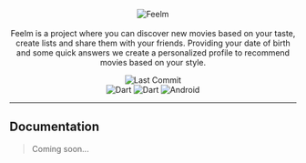 <p align="center">
  <img src="https://i.imgur.com/ovYeEDN.png" alt="Feelm" /> <br /><br />
  <span>Feelm is a project where you can discover new movies based on your taste, create lists and share them with your friends. Providing your date of birth and some quick answers we create a personalized profile to recommend movies based on your style.</span>
</p>

<p align="center">
 <img src="https://img.shields.io/github/last-commit/esentis/feelm-movie-guru?style=for-the-badge" alt="Last Commit" /></br>
  <img src="https://img.shields.io/badge/Dart-0175C2?style=for-the-badge&logo=dart&logoColor=white" alt="Dart" /> <img src="https://img.shields.io/badge/Flutter-02569B?style=for-the-badge&logo=flutter&logoColor=white" alt="Dart" /> <img src="https://img.shields.io/badge/Android-3DDC84?style=for-the-badge&logo=android&logoColor=white" alt="Android" />
</p>

---

## Documentation

>Coming soon...
